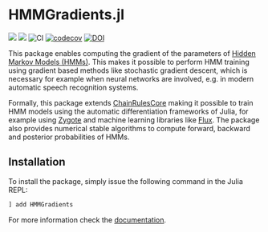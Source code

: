 # HMMGradients.jl

[![](https://img.shields.io/badge/docs-stable-blue.svg)](https://idiap.github.io/HMMGradients.jl/stable/)
[![](https://img.shields.io/badge/docs-dev-blue.svg)](https://idiap.github.io/HMMGradients.jl/dev/)
![CI](https://github.com/idiap/HMMGradients.jl/workflows/CI/badge.svg)
[![codecov](https://codecov.io/gh/idiap/HMMGradients.jl/branch/main/graph/badge.svg?token=012MD4OIZY)](https://codecov.io/gh/idiap/HMMGradients.jl)
[![DOI](https://zenodo.org/badge/318543104.svg)](https://zenodo.org/badge/latestdoi/318543104)

This package enables computing the gradient of the parameters of [Hidden Markov Models (HMMs)](https://en.wikipedia.org/wiki/Hidden_Markov_model). 
This makes it possible to perform HMM training using gradient based methods like stochastic gradient descent, which is necessary for example when neural networks are involved, e.g. in modern automatic speech recognition systems.

Formally, this package extends [ChainRulesCore](https://github.com/JuliaDiff/ChainRulesCore.jl)
making it possible to train HMM models using the automatic differentiation frameworks of Julia,
for example using [Zygote](https://github.com/FluxML/Zygote.jl) and machine learning libraries like [Flux](https://github.com/FluxML/Flux.jl). 
The package also provides numerical stable algorithms to compute forward, backward and posterior probabilities of HMMs.

## Installation

To install the package, simply issue the following command in the Julia REPL:

```julia
] add HMMGradients
```

For more information check the [documentation](https://idiap.github.io/HMMGradients.jl/stable/).
